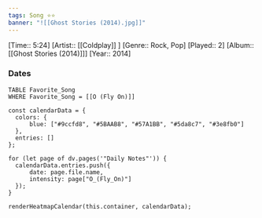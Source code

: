 ```yaml
---
tags: Song ⭐⭐ 
banner: "![[Ghost Stories (2014).jpg]]"
---
```

[Time:: 5:24]
[Artist:: [[Coldplay]] ]
[Genre:: Rock, Pop]
[Played:: 2]
[Album:: [[Ghost Stories (2014)]]]
[Year:: 2014]
### Dates
````dataview
TABLE Favorite_Song
WHERE Favorite_Song = [[O (Fly On)]]
````
  ```dataviewjs
const calendarData = { 
	colors: { 
		blue: ["#9ccfd8", "#5BAAB8", "#57A1BB", "#5da8c7", "#3e8fb0"] 
	}, 
	entries: [] 
}; 

for (let page of dv.pages('"Daily Notes"')) { 
	calendarData.entries.push({ 
		date: page.file.name, 
		intensity: page["O_(Fly_On)"]
	}); 
} 

renderHeatmapCalendar(this.container, calendarData);
```
